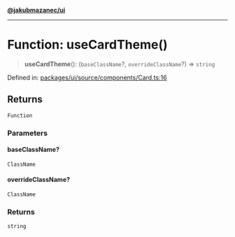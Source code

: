 [**@jakubmazanec/ui**](../README.md)

---

# Function: useCardTheme()

> **useCardTheme**(): (`baseClassName`?, `overrideClassName`?) => `string`

Defined in:
[packages/ui/source/components/Card.ts:16](https://github.com/jakubmazanec/tools/blob/7c5f40d811171692b72a47160bc33d644201b16a/packages/ui/source/components/Card.ts#L16)

## Returns

`Function`

### Parameters

#### baseClassName?

`ClassName`

#### overrideClassName?

`ClassName`

### Returns

`string`
